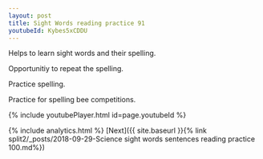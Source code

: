 ```yaml
---
layout: post
title: Sight Words reading practice 91
youtubeId: Kybes5xCDDU
---
```

 
 
Helps to learn sight words and their spelling.

Opportunitiy to repeat the spelling. 

Practice spelling. 
 
Practice for spelling bee competitions. 
 
{% include youtubePlayer.html id=page.youtubeId %}
 
 
{% include analytics.html %} 
[Next]({{ site.baseurl }}{% link  split2/_posts/2018-09-29-Science sight words sentences reading practice 100.md%})
 
